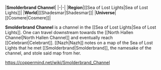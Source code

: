 |**Smolderbrand Channel**|
|-|-|
|**Region**|[[Sea of Lost Lights\|Sea of Lost Lights]]|
|**World**|[[Shadesmar\|Shadesmar]]|
|**Universe**|[[Cosmere\|Cosmere]]|

**Smolderbrand Channel** is a channel in the [[Sea of Lost Lights\|Sea of Lost Lights]]. One can travel downstream towards the [[North Hallen Channel\|North Hallen Channel]] and eventually reach [[Celebrant\|Celebrant]].
[[Nazh\|Nazh]] notes on a map of the Sea of Lost Lights that he met [[Smolderbrand\|Smolderbrand]], the namesake of the channel, and stole said map from her.



https://coppermind.net/wiki/Smolderbrand_Channel